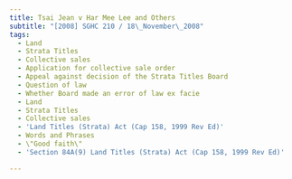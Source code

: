 ```yaml
---
title: Tsai Jean v Har Mee Lee and Others
subtitle: "[2008] SGHC 210 / 18\_November\_2008"
tags:
  - Land
  - Strata Titles
  - Collective sales
  - Application for collective sale order
  - Appeal against decision of the Strata Titles Board
  - Question of law
  - Whether Board made an error of law ex facie
  - Land
  - Strata Titles
  - Collective sales
  - 'Land Titles (Strata) Act (Cap 158, 1999 Rev Ed)'
  - Words and Phrases
  - \"Good faith\"
  - 'Section 84A(9) Land Titles (Strata) Act (Cap 158, 1999 Rev Ed)'

---
```


